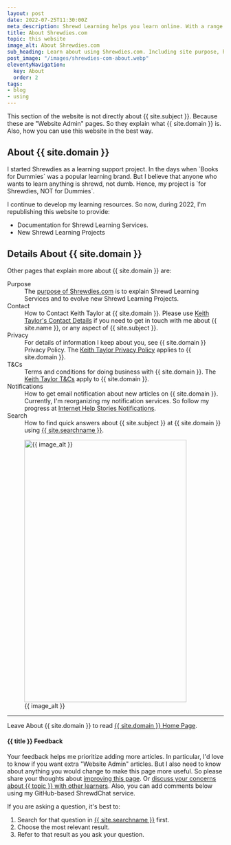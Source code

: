 ```yaml
---
layout: post
date: 2022-07-25T11:30:00Z
meta_description: Shrewd Learning helps you learn online. With a range of tools to support better knowledge. Read all about Shrewdies.com
title: About Shrewdies.com
topic: this website
image_alt: About Shrewdies.com
sub_heading: Learn about using Shrewdies.com. Including site purpose, history, and other website admin facts.
post_image: "/images/shrewdies-com-about.webp"
eleventyNavigation:
  key: About
  order: 2
tags:
- blog
- using
---
```


This section of the website is not directly about {{ site.subject }}. Because these are "Website Admin" pages. So they explain what {{ site.domain }} is. Also, how you can use this website in the best way.

<h2 id="overview">About {{ site.domain }}</h2>
I started Shrewdies as a learning support project. In the days when `Books for Dummies` was a popular learning brand. But I believe that anyone who wants to learn anything is shrewd, not dumb. Hence, my project is `for Shrewdies, NOT for Dummies`.

I continue to develop my learning resources. So now, during 2022, I'm republishing this website to provide:<ul>
<li>Documentation for Shrewd Learning Services.</li>
<li>New Shrewd Learning Projects</li>
</ul>
<h2 id="details">Details About {{ site.domain }}</h2>
Other pages that explain more about {{ site.domain }} are:
<dl>
<dt id="intent">Purpose </dt><dd>The <a href="purpose-of-shrewdies-com">purpose of Shrewdies.com</a> is to explain Shrewd Learning Services and to evolve new Shrewd Learning Projects.</dd>
<dt id="contact">Contact </a></dt><dd>How to Contact Keith Taylor at {{ site.domain }}. Please use <a href="https://shrewdies.net/contact-keith-taylor/">Keith Taylor's Contact Details</a> if you need to get in touch with me about {{ site.name }}, or any aspect of {{ site.subject }}.</dd>
<dt id="privacy">Privacy </dt><dd>For details of information I keep about you, see {{ site.domain }} Privacy Policy. The <a href="https://shrewdies.net/keith-taylor-privacy/">Keith Taylor Privacy Policy</a> applies to {{ site.domain }}.</dd>
<dt id="terms">T&Cs </dt><dd>Terms and conditions for doing business with {{ site.domain }}. The <a href="https://shrewdies.net/keith-taylor-terms-and-conditions/">Keith Taylor T&Cs</a> apply to {{ site.domain }}.</dd>
<dt id="updates">Notifications </dt><dd>How to get email notification about new articles on {{ site.domain }}. Currently, I'm reorganizing my notification services. So follow my progress at <a href="https://shrewdies.net/keith-taylor-news/">Internet Help Stories Notifications</a>.</dd>
<dt id="search">Search </dt><dd>How to find quick answers about {{ site.subject }} at {{ site.domain }} using <a href="{{ site.searchurl }}">{{ site.searchname }}</a>.</dd>
</dl>
<figure id="image" class="inner">
<img src="{{ post_image }}" alt="{{ image_alt }}"  width="377" height="610">
  <figcaption>{{ image_alt }}</figcaption>
</figure>
<hr />

Leave About {{ site.domain }} to read <a href="/">{{ site.domain }} Home Page</a>.

<h4 id="feedback">{{ title }} Feedback</h4>

Your feedback helps me prioritize adding more articles. In particular, I'd love to know if you want extra "Website Admin" articles. But I also need to know about anything you would change to make this page more useful. So please share your thoughts about <a href="{{ site.social_links.github }}issues/new/choose">improving this page</a>. Or <a href="{{ site.social_links.github }}discussions">discuss your concerns about {{ topic }} with other learners</a>. Also, you can add comments below using my GitHub-based ShrewdChat service.

If you are asking a question, it's best to:
1. Search for that question in <a href="{{ site.searchurl }}">{{ site.searchname }}</a> first.
2. Choose the most relevant result.
3. Refer to that result as you ask your question.
<script src="https://giscus.app/client.js"
        data-repo="kct2020/shrewdies-com-skeleventy"
        data-repo-id="R_kgDOHmS_Nw"
        data-mapping="number"
        data-term="8"
        data-reactions-enabled="1"
        data-emit-metadata="1"
        data-input-position="top"
        data-theme="preferred_color_scheme"
        data-lang="en"
        data-loading="lazy"
        crossorigin="anonymous"
        async>
</script>